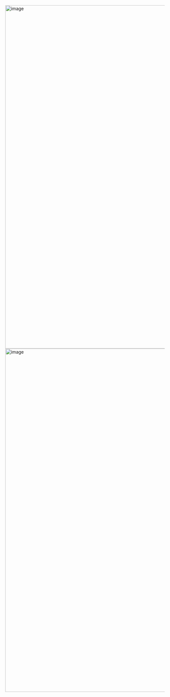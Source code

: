 <img width="1083" alt="image" src="https://github.com/user-attachments/assets/f13e04cc-36b9-456c-9d5a-ed82852e5793" />
<img width="1083" alt="image" src="https://github.com/user-attachments/assets/ae03d0e5-5c52-40ae-b699-bcc2aa8c3968" />

